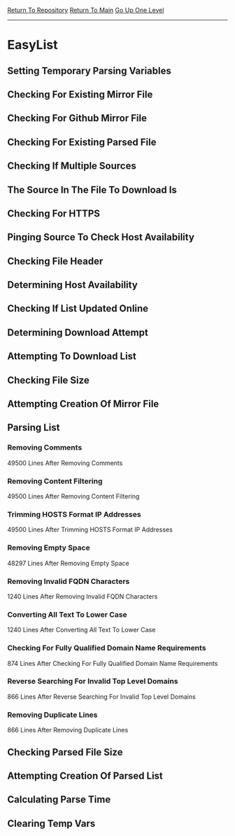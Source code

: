 [Return To Repository](https://github.com/deathbybandaid/piholeparser/)
[Return To Main](https://github.com/deathbybandaid/piholeparser/blob/master/RecentRunLogs/Mainlog.md)
[Go Up One Level](https://github.com/deathbybandaid/piholeparser/blob/master/RecentRunLogs/TopLevelScripts/30-Processing-External-Blacklists.md)
____________________________________
# EasyList
## Setting Temporary Parsing Variables
## Checking For Existing Mirror File
## Checking For Github Mirror File
## Checking For Existing Parsed File
## Checking If Multiple Sources
## The Source In The File To Download Is
## Checking For HTTPS
## Pinging Source To Check Host Availability
## Checking File Header
## Determining Host Availability
## Checking If List Updated Online
## Determining Download Attempt
## Attempting To Download List
## Checking File Size
## Attempting Creation Of Mirror File
## Parsing List
### Removing Comments
49500 Lines After Removing Comments
### Removing Content Filtering
49500 Lines After Removing Content Filtering
### Trimming HOSTS Format IP Addresses
49500 Lines After Trimming HOSTS Format IP Addresses
### Removing Empty Space
48297 Lines After Removing Empty Space
### Removing Invalid FQDN Characters
1240 Lines After Removing Invalid FQDN Characters
### Converting All Text To Lower Case
1240 Lines After Converting All Text To Lower Case
### Checking For Fully Qualified Domain Name Requirements
874 Lines After Checking For Fully Qualified Domain Name Requirements
### Reverse Searching For Invalid Top Level Domains
866 Lines After Reverse Searching For Invalid Top Level Domains
### Removing Duplicate Lines
866 Lines After Removing Duplicate Lines
## Checking Parsed File Size
## Attempting Creation Of Parsed List
## Calculating Parse Time
## Clearing Temp Vars
